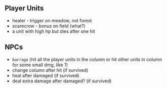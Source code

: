 

## Player Units

- healer - trigger on meadow, not forest
- scarecrow - bonus on field (what?)
- a unit with high hp but dies after one hit


## NPCs

- `barrage` (hit all the player units in the column or hit other units in column for some small dmg, like 1)
- change column after hit (if survived)
- heal after damaged (if survived)
- deal extra damage after damaged? (if survived)
